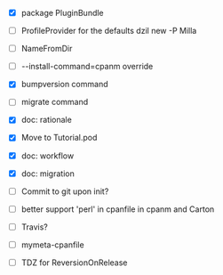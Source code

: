 - [x] package PluginBundle
- [ ] ProfileProvider for the defaults dzil new -P Milla
- [ ] NameFromDir
- [ ] --install-command=cpanm override
- [x] bumpversion command
- [ ] migrate command
- [x] doc: rationale
- [x] Move to Tutorial.pod
- [x] doc: workflow
- [x] doc: migration
- [ ] Commit to git upon init?
- [ ] better support 'perl' in cpanfile in cpanm and Carton
- [ ] Travis?
- [ ] mymeta-cpanfile
- [ ] TDZ for ReversionOnRelease


